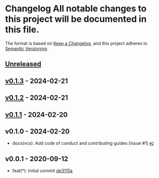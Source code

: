 # Changelog All notable changes to this project will be documented in this file.

The format is based on [Keep a Changelog](https://keepachangelog.com/en/1.1.0/),
and this project adheres to [Semantic
Versioning](https://semver.org/spec/v2.0.0.html).

## [Unreleased](https://github.com/LittleCornerDev/chrome-ColorNameSeasonIdentifier/compare/v0.1.3...v0.1.3)

## [v0.1.3](https://github.com/LittleCornerDev/chrome-ColorNameSeasonIdentifier/compare/v0.1.2...v0.1.3) - 2024-02-21

## [v0.1.2](https://github.com/LittleCornerDev/chrome-ColorNameSeasonIdentifier/compare/v0.1.1...v0.1.2) - 2024-02-21

## [v0.1.1](https://github.com/LittleCornerDev/chrome-ColorNameSeasonIdentifier/compare/v0.1.0...v0.1.1) - 2024-02-20

## v0.1.0 - 2024-02-20

- docs(vcs): Add code of conduct and contributing guides [Issue #1] [`#2`](https://github.com/LittleCornerDev/chrome-ColorNameSeasonIdentifier/pull/2)

<!-- auto-changelog-above -->

## v0.0.1 - 2020-09-12

- feat(\*): Initial commit [de3115a](https://github.com/LittleCornerDev/chrome-ColorNameSeasonIdentifier/commit/de3115a4252998a6d681593edd55a9281033fc39)
